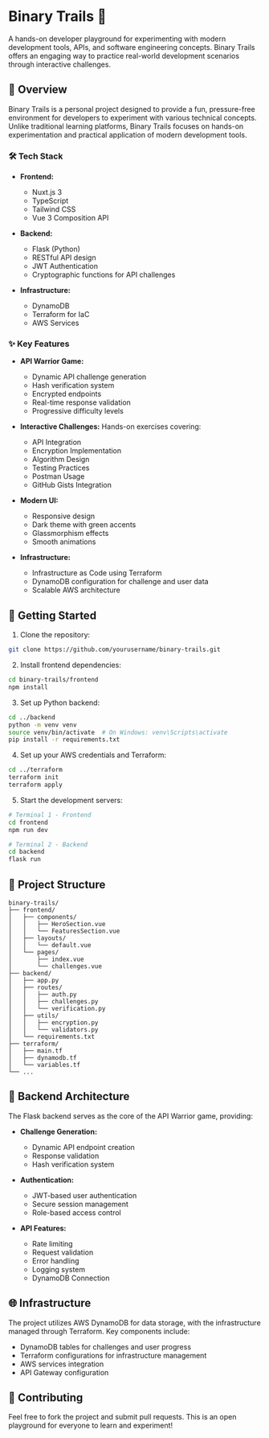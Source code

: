 # Binary Trails 🚀

A hands-on developer playground for experimenting with modern development tools, APIs, and software engineering concepts. Binary Trails offers an engaging way to practice real-world development scenarios through interactive challenges.

## 🌟 Overview

Binary Trails is a personal project designed to provide a fun, pressure-free environment for developers to experiment with various technical concepts. Unlike traditional learning platforms, Binary Trails focuses on hands-on experimentation and practical application of modern development tools.

### 🛠️ Tech Stack

- **Frontend:**
  - Nuxt.js 3
  - TypeScript
  - Tailwind CSS
  - Vue 3 Composition API

- **Backend:**
  - Flask (Python)
  - RESTful API design
  - JWT Authentication
  - Cryptographic functions for API challenges

- **Infrastructure:**
  - DynamoDB
  - Terraform for IaC
  - AWS Services

### ✨ Key Features

- **API Warrior Game:**
  - Dynamic API challenge generation
  - Hash verification system
  - Encrypted endpoints
  - Real-time response validation
  - Progressive difficulty levels

- **Interactive Challenges:** Hands-on exercises covering:
  - API Integration
  - Encryption Implementation
  - Algorithm Design
  - Testing Practices
  - Postman Usage
  - GitHub Gists Integration

- **Modern UI:**
  - Responsive design
  - Dark theme with green accents
  - Glassmorphism effects
  - Smooth animations

- **Infrastructure:**
  - Infrastructure as Code using Terraform
  - DynamoDB configuration for challenge and user data
  - Scalable AWS architecture

## 🚀 Getting Started

1. Clone the repository:
```bash
git clone https://github.com/yourusername/binary-trails.git
```

2. Install frontend dependencies:
```bash
cd binary-trails/frontend
npm install
```

3. Set up Python backend:
```bash
cd ../backend
python -m venv venv
source venv/bin/activate  # On Windows: venv\Scripts\activate
pip install -r requirements.txt
```

4. Set up your AWS credentials and Terraform:
```bash
cd ../terraform
terraform init
terraform apply
```

5. Start the development servers:
```bash
# Terminal 1 - Frontend
cd frontend
npm run dev

# Terminal 2 - Backend
cd backend
flask run
```

## 📁 Project Structure

```
binary-trails/
├── frontend/
│   ├── components/
│   │   ├── HeroSection.vue
│   │   └── FeaturesSection.vue
│   ├── layouts/
│   │   └── default.vue
│   └── pages/
│       ├── index.vue
│       └── challenges.vue
├── backend/
│   ├── app.py
│   ├── routes/
│   │   ├── auth.py
│   │   ├── challenges.py
│   │   └── verification.py
│   ├── utils/
│   │   ├── encryption.py
│   │   └── validators.py
│   └── requirements.txt
├── terraform/
│   ├── main.tf
│   ├── dynamodb.tf
│   └── variables.tf
└── ...
```

## 🔧 Backend Architecture

The Flask backend serves as the core of the API Warrior game, providing:

- **Challenge Generation:**
  - Dynamic API endpoint creation
  - Response validation
  - Hash verification system

- **Authentication:**
  - JWT-based user authentication
  - Secure session management
  - Role-based access control

- **API Features:**
  - Rate limiting
  - Request validation
  - Error handling
  - Logging system
  - DynamoDB Connection

## 🌐 Infrastructure

The project utilizes AWS DynamoDB for data storage, with the infrastructure managed through Terraform. Key components include:

- DynamoDB tables for challenges and user progress
- Terraform configurations for infrastructure management
- AWS services integration
- API Gateway configuration

## 🤝 Contributing

Feel free to fork the project and submit pull requests. This is an open playground for everyone to learn and experiment!
